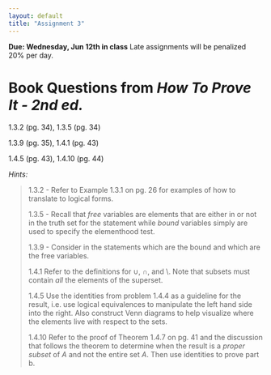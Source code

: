 ```yaml
---
layout: default
title: "Assignment 3"
---
```


**Due: Wednesday, Jun 12th in class** Late assignments will be penalized 20% per day.

Book Questions from *How To Prove It - 2nd ed.*
===============================================

1.3.2 (pg. 34), 1.3.5 (pg. 34)

1.3.9 (pg. 35), 1.4.1 (pg. 43)

1.4.5 (pg. 43), 1.4.10 (pg. 44)


*Hints:*

> 1.3.2 - Refer to Example 1.3.1 on pg. 26 for examples of how to translate to logical forms.
> 
> 1.3.5 - Recall that *free* variables are elements that are either in or not in the truth set for the statement while *bound* variables simply are used to specify the elementhood test.
> 
> 1.3.9 - Consider in the statements which are the bound and which are the free variables.
> 
> 1.4.1 Refer to the definitions for ∪, ∩, and \\. Note that subsets must contain *all* the elements of the superset.
> 
> 1.4.5 Use the identities from problem 1.4.4 as a guideline for the result, i.e. use logical equivalences to manipulate the left hand side into the right. Also construct Venn diagrams to help visualize where the elements live with respect to the sets.
> 
> 1.4.10 Refer to the proof of Theorem 1.4.7 on pg. 41 and the discussion that follows the theorem to determine when the result is a *proper subset* of *A* and not the entire set *A*. Then use identities to prove part b.
